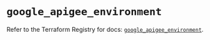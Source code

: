 # `google_apigee_environment`

Refer to the Terraform Registry for docs: [`google_apigee_environment`](https://registry.terraform.io/providers/hashicorp/google/5.30.0/docs/resources/apigee_environment).
